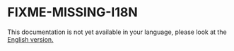 # FIXME-MISSING-I18N

This documentation is not yet available in your language, please look at the [English version.](../../EN/upgrade/linshare-upgrade-from-v6.0-to-v6.0.2.md)
